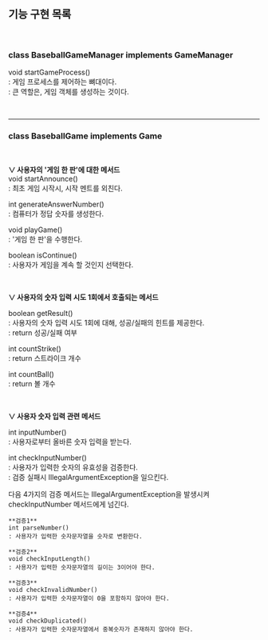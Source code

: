 ## 기능 구현 목록
<br>

### class BaseballGameManager implements GameManager

void startGameProcess()  
: 게임 프로세스를 제어하는 뼈대이다.  
: 큰 역할은, 게임 객체를 생성하는 것이다.  

<br>

---

### class BaseballGame implements Game

<br>

**∨ 사용자의 '게임 한 판'에 대한 메서드**  
void startAnnounce()  
: 최초 게임 시작시, 시작 멘트를 외친다.  

int generateAnswerNumber()  
: 컴퓨터가 정답 숫자를 생성한다.  

void playGame()  
: '게임 한 판'을 수행한다.   

boolean isContinue()  
: 사용자가 게임을 계속 할 것인지 선택한다.  

<br>

**∨ 사용자의 숫자 입력 시도 1회에서 호출되는 메서드**

boolean getResult()  
: 사용자의 숫자 입력 시도 1회에 대해, 성공/실패의 힌트를 제공한다.  
: return 성공/실패 여부  

int countStrike()  
: return 스트라이크 개수    

int countBall()  
: return 볼 개수  

<br>

**∨ 사용자 숫자 입력 관련 메서드**  

int inputNumber()  
: 사용자로부터 올바른 숫자 입력을 받는다.

int checkInputNumber()    
: 사용자가 입력한 숫자의 유효성을 검증한다.  
: 검증 실패시 IllegalArgumentException을 일으킨다.  

다음 4가지의 검증 메서드는 IllegalArgumentException을 발생시켜 checkInputNumber 메서드에게 넘긴다.

    **검증1**  
    int parseNumber()  
    : 사용자가 입력한 숫자문자열을 숫자로 변환한다.  
    
    **검증2**  
    void checkInputLength()  
    : 사용자가 입력한 숫자문자열의 길이는 3이어야 한다.  
    
    **검증3**  
    void checkInvalidNumber()  
    : 사용자가 입력한 숫자문자열이 0을 포함하지 않아야 한다.  
    
    **검증4**  
    void checkDuplicated()  
    : 사용자가 입력한 숫자문자열에서 중복숫자가 존재하지 않아야 한다.  
